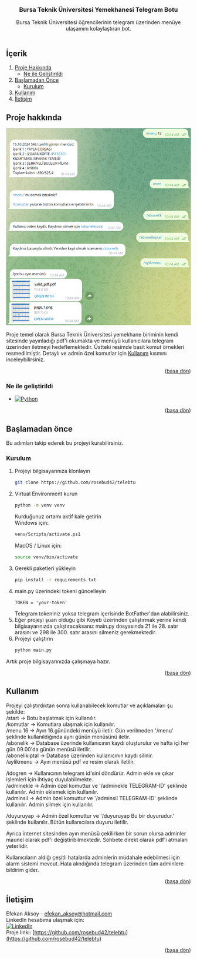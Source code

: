 
<a id="readme-top"></a>




<br />
<div align="center">

<h3 align="center">Bursa Teknik Üniversitesi Yemekhanesi Telegram Botu</h3>

  <p align="center">
    Bursa Teknik Üniversitesi öğrencilerinin telegram üzerinden menüye ulaşamını kolaylaştıran bot.
    <br />
    <br />
</div>



## İçerik

1. [Proje Hakkında](#proje-hakkında)
   - [Ne ile Geliştirildi](#ne-ile-geliştirildi)
2. [Başlamadan Önce](#başlamadan-önce)
   - [Kurulum](#kurulum)
3. [Kullanım](#kullanım)
4. [İletişim](#iletişim)





<!-- ABOUT THE PROJECT -->
## Proje hakkında

![Proje Gösterimi][product-screenshot]

Proje temel olarak Bursa Teknik Üniversitesi yemekhane biriminin kendi sitesinde yayınladığı pdf'i okumakta ve menüyü kullanıcılara telegram üzerinden iletmeyi hedeflemektedir. Üstteki resimde basit komut örnekleri resmedilmiştir. Detaylı ve admin özel komutlar için <a href=#kullanım>Kullanım</a> kısmını inceleybilirsiniz.

<p align="right">(<a href="#readme-top">başa dön</a>)</p>



### Ne ile geliştirildi

* [![Python][Python.js]][Python-url]


<p align="right">(<a href="#readme-top">başa dön</a>)</p>




## Başlamadan önce

Bu adımları takip ederek bu projeyi kurabilirsiniz.


### Kurulum

1. Projeyi bilgisayarınıza klonlayın
   ```sh
   git clone https://github.com/rosebud42/telebtu
   ```
2. Virtual Environment kurun
   ```sh
   python -m venv venv
   ```
   Kurduğunuz ortamı aktif kale getirin <br/>
   Windows için:
   ```sh
   venv/Scripts/activate.ps1
   ``` 
   MacOS / Linux için:
    ```sh
   source venv/bin/activate
   ```
3. Gerekli paketleri yükleyin
   ```sh
   pip install -r requirements.txt
   ```
5. main.py üzerindeki tokeni güncelleyin 
   ```
   TOKEN = 'your-token'
   ```
   Telegram tokeniniz yoksa telegram içerisinde BotFather'dan alabilirsiniz.
6. Eğer projeyi şuan olduğu gibi Koyeb üzerinden çalıştırmak yerine kendi bilgisayarınızda çalıştıracaksanız main.py dosyasında 21 ile 28. satır arasını ve     298 ile 300. satır arasını silmeniz gerekmektedir.<br/>
7. Projeyi çalıştırın
   ```sh
   python main.py
   ```
  Artık proje bilgisayarınızda çalışmaya hazır.

<p align="right">(<a href="#readme-top">başa dön</a>)</p>



## Kullanım

Projeyi çalıştırdıktan sonra kullanabilecek komutlar ve açıklamaları şu şekilde: <br/>
/start -> Botu başlatmak için kullanılır. <br/>
/komutlar -> Komutlara ulaşmak için kullanılır.<br/>
/menu 16 -> Ayın 16.günündeki menüyü iletir. Gün verilmeden '/menu' şeklinde kullanıldığında aynı günün menüsünü iletir.<br/>
/abonelik -> Database üzerinde kullanıcının kaydı oluşturulur ve hafta içi her gün 09.00'da günün menüsü iletilir.<br/>
/abonelikiptal -> Database üzerinden kullanıcının kaydı silinir.<br/>
/aylikmenu -> Ayın menüsü pdf ve resim olarak iletilir.<br/>

/idogren -> Kullanıcının telegram id'sini döndürür. Admin ekle ve çıkar işlemleri için ihtiyaç duyulabilmekte.<br/>
/adminekle -> Admin özel komuttur ve '/adminekle TELEGRAM-ID' şeklinde kullanılır. Admin eklemek için kullanılır.<br/>
/adminsil -> Admin özel komuttur ve '/adminsil TELEGRAM-ID' şeklinde kullanılır. Admin silmek için kullanılır.<br/>

/duyuruyap -> Admin özel komuttur ve '/duyuruyap Bu bir duyurudur.' şeklinde kullanılır. Bütün kullanıcılara duyuru iletilir.<br/>

Ayrıca internet sitesinden ayın menüsü çekilirken bir sorun olursa adminler maunel olarak pdf'i değiştiribilmektedir. Sohbete direkt olarak pdf'i atmaları yeterlidir.<br/>

Kullanıcıların aldığı çeşitli hatalarda adminlerin müdahale edebilmesi için alarm sistemi mevcut. Hata alındığında telegram üzerinden tüm adminlere bildirim gider.<br/>


<p align="right">(<a href="#readme-top">başa dön</a>)</p>

<!-- CONTACT -->
## İletişim

Efekan Aksoy - efekan_aksoy@hotmail.com <br/>
LinkedIn hesabıma ulaşmak için: <br/> [![LinkedIn][linkedin]][linkedin-url] <br/>
Proje linki: [https://github.com/rosebud42/telebtu](https://github.com/rosebud42/telebtu)<br/>

<p align="right">(<a href="#readme-top">başa dön</a>)</p>


[linkedin-url]: https://www.linkedin.com/in/efekanaksoy35/
[product-screenshot]: readme-photo.png
[Python.js]: https://img.shields.io/badge/python-3670A0?style=for-the-badge&logo=python&logoColor=ffdd54
[Python-url]: https://www.python.org
[linkedin]: https://img.shields.io/badge/LinkedIn-0077B5?style=for-the-badge&logo=linkedin&logoColor=white
